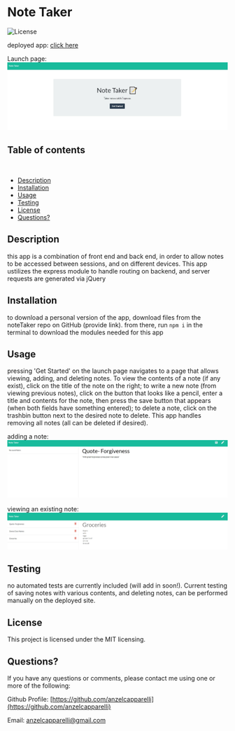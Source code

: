 # Note Taker

![License](https://img.shields.io/badge/License-MIT-informational)

deployed app: [click here](https://aqueous-fjord-57667.herokuapp.com/)

Launch page:
![launch page](images/noteTakerLaunch.jpg)

## Table of contents

​

- [Description](#Descriptionn)
- [Installation](#Installation)
- [Usage](#Usage)
- [Testing](#Testing)
- [License](#License)
- [Questions?](#Questions?)

## Description

this app is a combination of front end and back end, in order to allow notes to be accessed between sessions, and on different devices. This app ustilizes the express module to handle routing on backend, and server requests are generated via jQuery

## Installation

to download a personal version of the app, download files from the noteTaker repo on GitHub (provide link). from there, run `npm i` in the terminal to download the modules needed for this app

## Usage

pressing 'Get Started' on the launch page navigates to a page that allows viewing, adding, and deleting notes. To view the contents of a note (if any exist), click on the title of the note on the right; to write a new note (from viewing previous notes), click on the button that looks like a pencil, enter a title and contents for the note, then press the save button that appears (when both fields have something entered); to delete a note, click on the trashbin button next to the desired note to delete. This app handles removing all notes (all can be deleted if desired).

adding a note:
![adding a note](images/noteTakerNew.jpg)


viewing an existing note:
![view note](images/noteTakerView.jpg)


## Testing

no automated tests are currently included (will add in soon!). Current testing of saving notes with various contents, and deleting notes, can be performed manually on the deployed site.

## License

This project is licensed under the MIT licensing.

## Questions?

If you have any questions or comments, please contact me using one or more of the following:

Github Profile: [https://github.com/anzelcapparelli](https://github.com/anzelcapparelli)

Email: anzelcapparelli@gmail.com
